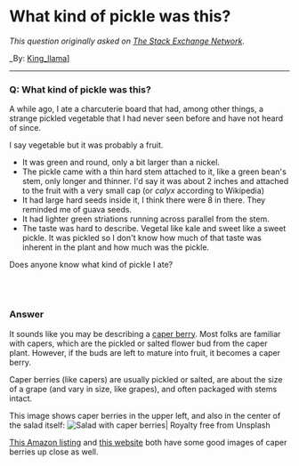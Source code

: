 ﻿# What kind of pickle was this?

_This question originally asked on [The Stack Exchange Network](https://cooking.stackexchange.com/q/117479)._

_By: [King_llama](https://cooking.stackexchange.com/u/66923)]
<br><hr>
### Q: What kind of pickle was this?
<p>A while ago, I ate a charcuterie board that had, among other things, a strange pickled vegetable that I had never seen before and have not heard of since.</p>
<p>I say vegetable but it was probably a fruit.</p>
<ul>
<li>It was green and round, only a bit larger than a nickel.</li>
<li>The pickle came with a thin hard stem attached to it, like a green bean's stem, only longer and thinner. I'd say it was about 2 inches and attached to the fruit with a very small cap (or <em>calyx</em> according to Wikipedia)</li>
<li>It had large hard seeds inside it, I think there were 8 in there. They reminded me of guava seeds.</li>
<li>It had lighter green striations running across parallel from the stem.</li>
<li>The taste was hard to describe. Vegetal like kale and sweet like a sweet pickle. It was pickled so I don't know how much of that taste was inherent in the plant and how much was the pickle.</li>
</ul>
<p>Does anyone know what kind of pickle I ate?</p>

<br><br>
### Answer 
<p>It sounds like you may be describing a <a href="https://tastessence.com/what-are-caper-berries" rel="noreferrer">caper berry</a>. Most folks are familiar with capers, which are the pickled or salted flower bud from the caper plant. However, if the buds are left to mature into fruit, it becomes a caper berry.</p>
<p>Caper berries (like capers) are usually pickled or salted, are about the size of a grape (and vary in size, like grapes), and often packaged with stems intact.</p>
<p>This image shows caper berries in the upper left, and also in the center of the salad itself:
<img src="https://images.unsplash.com/photo-1618449233264-95366c6f5048?ixid=MnwxMjA3fDB8MHxwaG90by1wYWdlfHx8fGVufDB8fHx8&amp;ixlib=rb-1.2.1&amp;auto=format&amp;fit=crop&amp;w=1287&amp;q=80" alt="Salad with caper berries| Royalty free from Unsplash" /></p>
<p><a href="https://rads.stackoverflow.com/amzn/click/com/B07MZWRH87" rel="noreferrer" rel="nofollow noreferrer">This Amazon listing</a> and <a href="https://www.superfoodly.com/capers-vs-caper-berries-difference-and-benefits/#What_do_they_taste_like" rel="noreferrer">this website</a> both have some good images of caper berries up close as well.</p>

